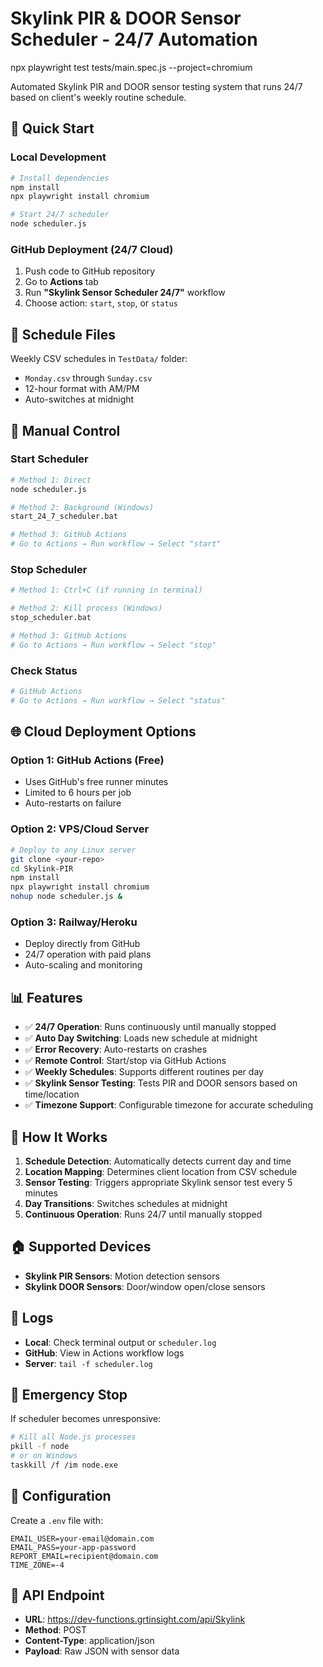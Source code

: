 # Skylink PIR & DOOR Sensor Scheduler - 24/7 Automation

npx playwright test tests/main.spec.js --project=chromium

Automated Skylink PIR and DOOR sensor testing system that runs 24/7 based on client's weekly routine schedule.

## 🚀 Quick Start

### Local Development
```bash
# Install dependencies
npm install
npx playwright install chromium

# Start 24/7 scheduler
node scheduler.js
```

### GitHub Deployment (24/7 Cloud)
1. Push code to GitHub repository
2. Go to **Actions** tab
3. Run **"Skylink Sensor Scheduler 24/7"** workflow
4. Choose action: `start`, `stop`, or `status`

## 📅 Schedule Files

Weekly CSV schedules in `TestData/` folder:
- `Monday.csv` through `Sunday.csv`
- 12-hour format with AM/PM
- Auto-switches at midnight

## 🔧 Manual Control

### Start Scheduler
```bash
# Method 1: Direct
node scheduler.js

# Method 2: Background (Windows)
start_24_7_scheduler.bat

# Method 3: GitHub Actions
# Go to Actions → Run workflow → Select "start"
```

### Stop Scheduler
```bash
# Method 1: Ctrl+C (if running in terminal)

# Method 2: Kill process (Windows)
stop_scheduler.bat

# Method 3: GitHub Actions
# Go to Actions → Run workflow → Select "stop"
```

### Check Status
```bash
# GitHub Actions
# Go to Actions → Run workflow → Select "status"
```

## 🌐 Cloud Deployment Options

### Option 1: GitHub Actions (Free)
- Uses GitHub's free runner minutes
- Limited to 6 hours per job
- Auto-restarts on failure

### Option 2: VPS/Cloud Server
```bash
# Deploy to any Linux server
git clone <your-repo>
cd Skylink-PIR
npm install
npx playwright install chromium
nohup node scheduler.js &
```

### Option 3: Railway/Heroku
- Deploy directly from GitHub
- 24/7 operation with paid plans
- Auto-scaling and monitoring

## 📊 Features

- ✅ **24/7 Operation**: Runs continuously until manually stopped
- ✅ **Auto Day Switching**: Loads new schedule at midnight
- ✅ **Error Recovery**: Auto-restarts on crashes
- ✅ **Remote Control**: Start/stop via GitHub Actions
- ✅ **Weekly Schedules**: Supports different routines per day
- ✅ **Skylink Sensor Testing**: Tests PIR and DOOR sensors based on time/location
- ✅ **Timezone Support**: Configurable timezone for accurate scheduling

## 🔄 How It Works

1. **Schedule Detection**: Automatically detects current day and time
2. **Location Mapping**: Determines client location from CSV schedule
3. **Sensor Testing**: Triggers appropriate Skylink sensor test every 5 minutes
4. **Day Transitions**: Switches schedules at midnight
5. **Continuous Operation**: Runs 24/7 until manually stopped

## 🏠 Supported Devices

- **Skylink PIR Sensors**: Motion detection sensors
- **Skylink DOOR Sensors**: Door/window open/close sensors

## 📝 Logs

- **Local**: Check terminal output or `scheduler.log`
- **GitHub**: View in Actions workflow logs
- **Server**: `tail -f scheduler.log`

## 🛑 Emergency Stop

If scheduler becomes unresponsive:
```bash
# Kill all Node.js processes
pkill -f node
# or on Windows
taskkill /f /im node.exe
```

## 🔧 Configuration

Create a `.env` file with:
```env
EMAIL_USER=your-email@domain.com
EMAIL_PASS=your-app-password
REPORT_EMAIL=recipient@domain.com
TIME_ZONE=-4
```

## 📡 API Endpoint

- **URL**: https://dev-functions.grtinsight.com/api/Skylink
- **Method**: POST
- **Content-Type**: application/json
- **Payload**: Raw JSON with sensor data
